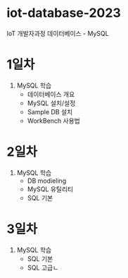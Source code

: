 # iot-database-2023
IoT 개발자과정 데이터베이스 - MySQL

# 1일차
1. MySQL 학습
    - 데이터베이스 개요
    - MySQL 설치/설정
    - Sample DB 설치
    - WorkBench 사용법

# 2일차
1. MySQL 학습
    - DB modieling
    - MySQL 유틸리티
    - SQL 기본

# 3일차
1. MySQL 학습
    - SQL 기본
    - SQL 고급ㄴ
